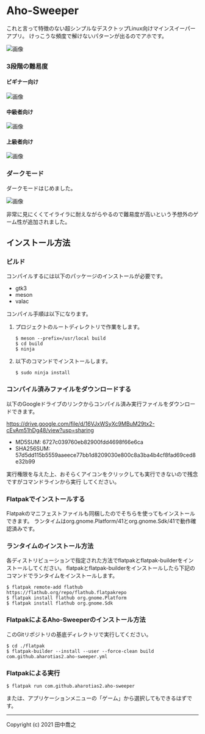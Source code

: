 Aho-Sweeper
====================================================================================================
これと言って特徴のない超シンプルなデスクトップLinux向けマインスイーパーアプリ。
けっこうな頻度で解けないパターンが出るのでアホです。

![画像](etc/screenshot-1.png)

### 3段階の難易度
#### ビギナー向け

![画像](etc/screenshot-3.png)

#### 中級者向け

![画像](etc/screenshot-1.png)

#### 上級者向け

![画像](etc/screenshot-4.png)

### ダークモード
ダークモードはじめました。

![画像](etc/screenshot-2.png)

非常に見にくくてイライラに耐えながらやるので難易度が高いという予想外のゲーム性が追加されました。

インストール方法
----------------------------------------------------------------------------------------------------
### ビルド
コンパイルするには以下のパッケージのインストールが必要です。

* gtk3
* meson
* valac

コンパイル手順は以下になります。

1. プロジェクトのルートディレクトリで作業をします。

       $ meson --prefix=/usr/local build
	   $ cd build
	   $ ninja

2. 以下のコマンドでインストールします。

       $ sudo ninja install

### コンパイル済みファイルをダウンロードする
以下のGoogleドライブのリンクからコンパイル済み実行ファイルをダウンロードできます。

<https://drive.google.com/file/d/16VJxWSyXc9MBuM29tx2-cEvAm51hDg48/view?usp=sharing>

* MD5SUM: 6727c039760eb82900fdd4698f66e6ca
* SHA256SUM: 57d5dd115b5559aaeece77bb1d8209030e800c8a3ba4b4cf8fad69ced8e32b99

実行権限を与えた上、おそらくアイコンをクリックしても実行できないので残念ですがコマンドラインから実行
してください。

### Flatpakでインストールする

Flatpakのマニフェストファイルも同梱したのでそちらを使ってもインストールできます。
ランタイムはorg.gnome.Platform/41とorg.gnome.Sdk/41で動作確認済みです。

### ランタイムのインストール方法
各ディストリビューションで指定された方法でflatpakとflatpak-builderをインストールしてください。
flatpakとflatpak-builderをインストールしたら下記のコマンドでランタイムをインストールします。

    $ flatpak remote-add flathub https://flathub.org/repo/flathub.flatpakrepo
	$ flatpak install flathub org.gnome.Platform
	$ flatpak install flathub org.gnome.Sdk

### FlatpakによるAho-Sweeperのインストール方法
このGitリポジトリの基底ディレクトリで実行してください。

	$ cd ./flatpak
	$ flatpak-builder --install --user --force-clean build com.github.aharotias2.aho-sweeper.yml

### Flatpakによる実行

    $ flatpak run com.github.aharotias2.aho-sweeper

または、アプリケーションメニューの「ゲーム」から選択してもできるはずです。

----------------------------------------------------------------------------------------------------

Copyright (c) 2021 田中喬之

